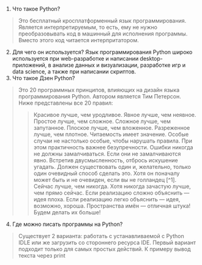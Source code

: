 1. Что такое Python?
> Это бесплатный кросплатформенный язык программирования. Является интерпретируемым, то есть, ему не нужно преобразовывать код в машинный для исполнения программы. Вместо этого код читается интерпритатором.
2. Для чего он используется?
Язык программирования Python широко используется при web-разработке и написании desktop-приложений, в анализе данных и визуализации, разработке игр и data science, а также при написании скриптов.
3. Что такое Дзен Python?
> Это 20 программных принципов, влияющих на дизайн языка программирования Python. Автором является Тим Петерсон. Ниже представлены все 20 правил:
>> Красивое лучше, чем уродливое.
>> Явное лучше, чем неявное.
>> Простое лучше, чем сложное.
>> Сложное лучше, чем запутанное.
>> Плоское лучше, чем вложенное.
>> Разреженное лучше, чем плотное.
>> Читаемость имеет значение.
>> Особые случаи не настолько особые, чтобы нарушать правила.
>> При этом практичность важнее безупречности.
>> Ошибки никогда не должны замалчиваться.
>> Если они не замалчиваются явно.
>> Встретив двусмысленность, отбрось искушение угадать.
>> Должен существовать один и, желательно, только один очевидный способ сделать это.
>> Хотя он поначалу может быть и не очевиден, если вы не голландец [^1].
>> Сейчас лучше, чем никогда.
>> Хотя никогда зачастую лучше, чем прямо сейчас.
>> Если реализацию сложно объяснить — идея плоха.
>> Если реализацию легко объяснить — идея, возможно, хороша.
>> Пространства имён — отличная штука! Будем делать их больше!
4. Где можно писать программы на Python?
> Существует 2 варианта: работать с устанавливаемой с Python IDLE или же загрузить со стороннего ресурса IDE. Первый вариант подходит только для самых простых действий. К примеру вывод текста через print
